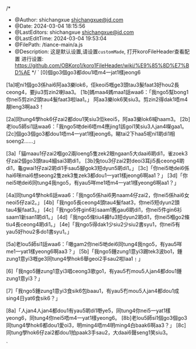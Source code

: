 <!--
 * @Date: 2024-03-04 19:58:44
 * @LastEditTime: 2024-03-04 19:59:14
 * @FilePath: /jyutyu-learning/個個都唔一樣.md
-->
/*
 * @Author: shichangxue shichangxue@jd.com
 * @Date: 2024-03-04 18:15:56
 * @LastEditors: shichangxue shichangxue@jd.com
 * @LastEditTime: 2024-03-04 19:53:04
 * @FilePath: /tiance-main/a.js
 * @Description: 这是默认设置,请设置`customMade`, 打开koroFileHeader查看配置 进行设置: https://github.com/OBKoro1/koro1FileHeader/wiki/%E9%85%8D%E7%BD%AE
 */
`
[0]個go3個go3都dou1唔m4一jat1樣jeong6

[1a]呢ni1個go3係hai6阿aa3樂lok6，佢keoi5嘅ge3頭tau3髮faat3好hou2長ceong4，要jiu3剪zin2喇laa3。
[1b]媽maa4媽maa1話waa6：「我ngo5幫bong1你nei5剪zin2頭tau4髮faat3啦laa1。」
      阿aa3樂lok6笑siu3。剪zin2得dak1唔m4靚leng3啊aa3！

[2a]同tung4學hok6仔zai2都dou1笑siu3佢keoi5，阿aa3樂lok6喊haam3。
[2b]老lou5師si1話waa6：「我ngo5哋dei6唔m4應jing1該goi1笑siu3人jan4㗎gaa1。
[2c]個go3個go3都dou1唔m4一yat1樣jeong6。睇tai2下haa5呢ni1啲di1相soeng2……」

[3a]「貓maau1仔zai2嗰go2兩loeng5隻zek2眼ngaan5大daai6啲di1，雀zoek3仔zai2個go3頭tau4細sai3啲di1，
[3b]兔tou3仔zai2對deoi3耳ji5長ceong4啲di1，龜gwai1仔zai2啲di1手sau5腳gok3短dyun5啲di1。」
[3c]「你nei5哋dei6係hai6咪mai6想seong2隻zek3隻zek3都dou1一yat1樣jeong6啊aa1？」
[3d]「你nei5哋dei6同tung4我ngo5，有yau5咩me1唔m4一yat1樣yeong6啊aa1？」

[4a]同tung4學hok6話waa6：「我ngo5係hai6男naam4仔zai2，你nei5係hai6女neoi5仔zai2。」
[4b]「我ngo5長ceong4頭tau4髮faat3，你nei5短dyun2頭tau4髮faat3。」
[4c]「我ngo5件gin6衫saam1舊gau6啲di1，你nei5件gin6衫saam1新san1啲di1。」
[4d]「我ngo5條tiu4褲fu3短dyun2啲di1，你nei5嗰go2條tiu4長ceong4啲di1。」
[4e]「我ngo5得dak1少siu2少siu2書syu1，你nei5有yau5好hou2多do1書syu1。」

[5a]老lou5師si1話waa6：「噉gam2你nei5哋dei6同tung4我ngo5，有yau5咩me1一yat1樣yeong6啊aa3？」
[5b]「我ngo5鍾zung1意yi3踢tek3波bo1，鍾zung1意yi3嘅ge3同tung4學hok6舉geoi2手sau2啦laa1﹗」

[6]「我ngo5鍾zung1意yi3唱ceong3歌go1，有yau5冇mou5人jan4都dou1鍾zung1意yi3？」

[7]「我ngo5鍾zung1意yi3食sik6包baau1，有yau5冇mou5人jan4都dou1成sing4日yat6食sik6？」

[8a]「人jan4人jan4都dou1有yau5啲di1嘢ye5，同tung4你nei5一yat1樣yeong6，同tung4你nei5唔m4一yat1樣yeong6。
[8b]老lou5師si1個go3個go3同tung4學hok6都dou1愛oi3，明ming4唔m4明ming4白baak6啊aa3？」
[8c]同tung學hok6仔zai2都dou1拍paak3手sau2，大daai6聲seng1笑siu3。


`